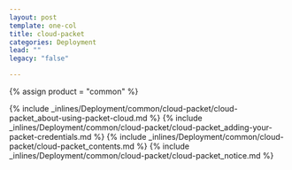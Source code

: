 ```yaml
---
layout: post
template: one-col
title: cloud-packet
categories: Deployment
lead: ""
legacy: "false"

---
```

{% assign product = "common" %}

{% include _inlines/Deployment/common/cloud-packet/cloud-packet_about-using-packet-cloud.md %}
{% include _inlines/Deployment/common/cloud-packet/cloud-packet_adding-your-packet-credentials.md %}
{% include _inlines/Deployment/common/cloud-packet/cloud-packet_contents.md %}
{% include _inlines/Deployment/common/cloud-packet/cloud-packet_notice.md %}
